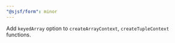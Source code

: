 ```yaml
---
"@sjsf/form": minor
---
```


Add `keyedArray` option to `createArrayContext`, `createTupleContext` functions.
